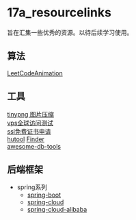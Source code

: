 # 17a_resourcelinks
旨在汇集一些优秀的资源。以待后续学习使用。

## 算法
[LeetCodeAnimation](https://github.com/MisterBooo/LeetCodeAnimation)

## 工具
[tinypng 图片压缩](https://tinypng.com/)  
[vps全球访问测试](https://ping.pe/)  
[ssl免费证书申请](https://github.com/acmesh-official/acme.sh)  
[hutool](https://hutool.cn/docs/#/)
[Finder](http://www.finderweb.net/)  
[awesome-db-tools](https://github.com/mgramin/awesome-db-tools)

## 后端框架
- spring系列
  - [spring-boot](https://github.com/spring-projects/spring-boot)
  - [spring-cloud](https://spring.io/projects/spring-cloud)
  - [spring-cloud-alibaba](https://github.com/alibaba/spring-cloud-alibaba/blob/master/README-zh.md)
